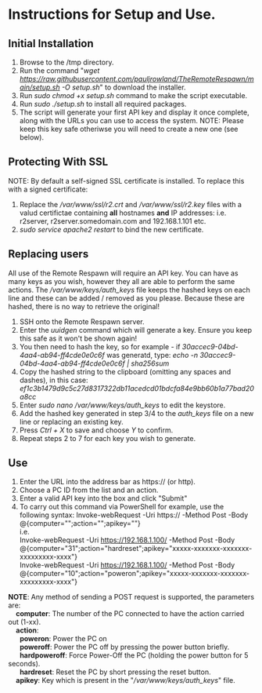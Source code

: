 # Instructions for Setup and Use.

## Initial Installation
1) Browse to the /tmp directory.
2) Run the command "*wget https://raw.githubusercontent.com/pauljrowland/TheRemoteRespawn/main/setup.sh -O setup.sh*" to download the installer.    
3) Run *sudo chmod +x setup.sh* command to make the script executable.
4) Run *sudo ./setup.sh* to install all required packages.
5) The script will generate your first API key and display it once complete, along with the URLs you can use to access the system.
   NOTE: Please keep this key safe otheriwse you will need to create a new one (see below).

## Protecting With SSL
NOTE: By default a self-signed SSL certificate is installed. To replace this with a signed certificate:
1) Replace the */var/www/ssl/r2.crt* and */var/www/ssl/r2.key* files with a valud certifictae containing **all** hostnames **and** IP addresses:
    i.e. r2server, r2server.somedomain.com and 192.168.1.101 etc.
2) *sudo service apache2 restart* to bind the new certificate.

## Replacing users
All use of the Remote Respawn will require an API key. You can have as many keys as you wish, however they all are able to perform the
same actions. The */var/www/keys/auth_keys* file keeps the hashed keys on each line and these can be added / removed as you please.
Because these are hashed, there is no way to retrieve the original!
1) SSH onto the Remote Respawn server.
2) Enter the *uuidgen* command which will generate a key. Ensure you keep this safe as it won't be shown again!
3) You then need to hash the key, so for example - if *30accec9-04bd-4aa4-ab94-ff4cde0e0c6f* was generatd, type:
   *echo -n 30accec9-04bd-4aa4-ab94-ff4cde0e0c6f | sha256sum*
4) Copy the hashed string to the clipboard (omitting any spaces and dashes), in this case:
   *ef1c3b1479d9c5c27d8317322db11acedcd01bdcfa84e9bb60b1a77bad20a8cc*
5) Enter *sudo nano /var/www/keys/auth_keys* to edit the keystore.
6) Add the hashed key generated in step 3/4 to the *auth_keys* file on a new line or replacing an existing key.
7) Press *Ctrl + X* to save and choose *Y* to confirm.
8) Repeat steps 2 to 7 for each key you wish to generate. 

## Use
1) Enter the URL into the address bar as https://<IP Address> (or http).
2) Choose a PC ID from the list and an action.
3) Enter a valid API key into the box and click "Submit"
4) To carry out this command via PowerShell for example, use the following syntax:
    Invoke-webRequest -Uri https://<IP OR Name> -Method Post -Body @{computer="<PCNumber>";action="<Action>";apikey="<API Key>"}  
    i.e.  
    Invoke-webRequest -Uri https://192.168.1.100/ -Method Post -Body @{computer="31";action="hardreset";apikey="xxxxx-xxxxxxx-xxxxxxx-xxxxxxxxx-xxxx"}  
    Invoke-webRequest -Uri https://192.168.1.100/ -Method Post -Body @{computer="10";action="poweron";apikey="xxxxx-xxxxxxx-xxxxxxx-xxxxxxxxx-xxxx"}  

**NOTE**: Any method of sending a POST request is supported, the parameters are:  
&nbsp;&nbsp;&nbsp;&nbsp;**computer**: The number of the PC connected to have the action carried out (1-xx).  
&nbsp;&nbsp;&nbsp;&nbsp;**action**:  
&nbsp;&nbsp;&nbsp;&nbsp;&nbsp;&nbsp;**poweron**: Power the PC on  
&nbsp;&nbsp;&nbsp;&nbsp;&nbsp;&nbsp;**poweroff**: Power the PC off by pressing the power button briefly.  
&nbsp;&nbsp;&nbsp;&nbsp;&nbsp;&nbsp;**hardpoweroff**: Force Power-Off the PC (holding the power button for 5 seconds).  
&nbsp;&nbsp;&nbsp;&nbsp;&nbsp;&nbsp;**hardreset**: Reset the PC by short pressing the reset button.  
&nbsp;&nbsp;&nbsp;&nbsp;**apikey**: Key which is present in the "*/var/www/keys/auth_keys*" file.  